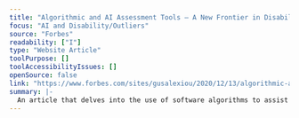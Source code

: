 ```yaml
---
title: "Algorithmic and AI Assessment Tools — A New Frontier in Disability Discrimination"
focus: "AI and Disability/Outliers"
source: "Forbes"
readability: ["I"]
type: "Website Article"
toolPurpose: []
toolAccessibilityIssues: []
openSource: false
link: "https://www.forbes.com/sites/gusalexiou/2020/12/13/algorithmic-and-ai-assessment-tools---a-new-frontier-in-disability-discrimination/"
summary: |-
  An article that delves into the use of software algorithms to assist in organizational decision-making and their potential negative impact on minority populations.
---
```


